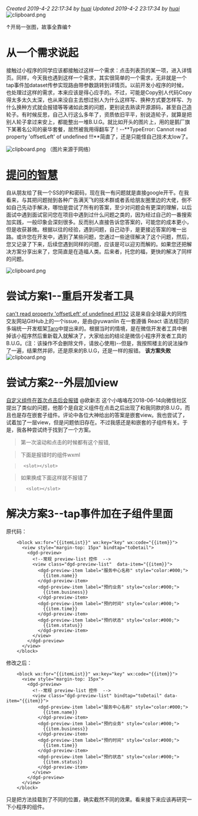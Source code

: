 *Created 2019-4-2 22:17:34 by [huqi](https://github.com/hu-qi)*
*Updated 2019-4-2 23:17:34 by [huqi](https://github.com/hu-qi)*
![clipboard.png](https://segmentfault.com/img/bVbqOLH?w=1526&h=818)

↑开局一张图，故事全靠编↑

# 从一个需求说起
接触过小程序的同学应该都接触过这样一个需求：点击列表页的某一项，进入详情页。同样，今天我也遇到这样一个需求，其实很简单的一个需求，无非就是一个tap事件加dataset传参实现路由带参数跳转到详情页。以前开发小程序的时候，也处理过这样的需求，本来应该是得心应手的。不过，可能是Copy别人代码Copy得太多太久太深，也从来没自主去想过别人为什么这样写、换种方式要怎样写、为什么换种方式就会报错等等诸如此类的问题，更别说去熟读开源源码，甚至自己造轮子。有时候反思，自己入行这么多年了，资质依旧平平，别说造轮子，就算是把别人轮子拿过来安上，都能整出一堆B.U.G。就比如开头的图片上，用的是鹅厂旗下某著名公司的豪华套餐，居然被我用得翻车了！--**TypeError: Cannot read property 'offsetLeft' of undefined !!!**简直了，还是只能怪自己技术太low了。

![clipboard.png](https://segmentfault.com/img/bVbqOOk?w=549&h=367)
（图片来源于网络）

# [提问的智慧](https://github.com/ryanhanwu/How-To-Ask-Questions-The-Smart-Way/blob/master/README-zh_CN.md)
自从朋友给了我一个SS的IP和密码，现在我一有问题就是直接google开干。在我看来，与其把问题抛到各种广告满天飞的技术群或者丢给朋友圈里边的大佬，倒不如自己先动手解决，哪怕是尝试了所有的答案，至少对问题会有更深的理解，以后面试中遇到面试官问您在项目中遇到过什么问题之类的，因为经过自己的一番搜索加实践，一般印象会深刻很多。反而别人直接告诉您答案的，可能您的成本更小，但是收获甚微。根据以往的经验，遇到问题，自己动手，是更接近答案的唯一出路。或许您在开发中，遇到了某些问题，您通过一些途径解决了这个问题，然后，您又记录了下来，后续您遇到同样的问题，应该是可以迎刃而解的。如果您还把解决方案分享出来了，您简直是在造福人类。后来者，托您的福，更快的解决了同样的问题。

![clipboard.png](https://segmentfault.com/img/bVbqOQu?w=954&h=397)

# 尝试方案1--重启开发者工具
[can't read property 'offsetLeft' of undefined #1132](https://github.com/NervJS/taro/issues/1132)
这是来自全球最大的同性交友网站GitHub上的一个issue，是由@yuwanlin 在一套遵循 React 语法规范的多端统一开发框架[Taro](https://github.com/NervJS/taro)中提出来的。根据当时的情境，是在微信开发者工具中删掉该小程序然后重新载入就解决了，大家给出的结论是微信小程序开发者工具的B.U.G。(注：该操作不会删除文件，请放心使用)--但是，我按照楼主的说法操作了一遍，结果然并卵，还是原来的B.U.G，还是一样的报错。
**该方案失败**
![clipboard.png](https://segmentfault.com/img/bVbqOSQ?w=1103&h=535)

# 尝试方案2--外层加view
[自定义组件在首次点击后会报错](https://developers.weixin.qq.com/community/develop/doc/0002c47de9c208f59ce6028a25b400?highLine=Cannot%2520read%2520property%2520%27offsetLeft%27%2520of%2520undefined)
@欧新志 这个小咯咯在2018-06-14向微信社区提出了类似的问题，他那个是自定义组件在点击之后出现了和我同款的B.U.G，而且也是存在嵌套子组件。评论中各位大神给出的答案是嵌套view。我也尝试了，试着加了一层view，但是问题依旧存在。不过我感还是和嵌套的子组件有关。于是，我各种尝试终于找到了一个方案。

> 第一次滚动和点击的时候都有这个报错,

> 下面是报错时的组件wxml

 >  <view class="wraper" bindtap="onClick">

 >      <slot></slot>

 >  </view>

> 如果换成下面这样就不报错了

> <view>

> <view class="wraper" bindtap="onClick">

>       <slot></slot>

>   </view>

> </view>

# 解决方案3--tap事件加在子组件里面
原代码：

```
    <block wx:for="{{itemList}}" wx:key="key" wx:code="{{item}}">
      <view style="margin-top: 15px" bindtap="toDetail">
        <dgd-preview>
          <!--常规 preview-list 控件  -->
          <view class="dgd-preview-list"  data-item="{{item}}">
            <dgd-preview-item label="服务中心名称" style="color:#000;">
              {{item.name}}
            </dgd-preview-item>
            <dgd-preview-item label="预约业务" style="color:#000;">
              {{item.business}}
            </dgd-preview-item>
            <dgd-preview-item label="预约时间" style="color:#000;">
              {{item.time}}
            </dgd-preview-item>
            <dgd-preview-item label="预约状态" style="color:#000;">
              {{item.status}}
            </dgd-preview-item>
          </view>
        </dgd-preview>
      </view>
    </block>
```

修改之后：

```
    <block wx:for="{{itemList}}" wx:key="key" wx:code="{{item}}">
      <view style="margin-top: 15px">
        <dgd-preview>
          <!--常规 preview-list 控件  -->
          <view class="dgd-preview-list" bindtap="toDetail" data-item="{{item}}">
            <dgd-preview-item label="服务中心名称" style="color:#000;">
              {{item.name}}
            </dgd-preview-item>
            <dgd-preview-item label="预约业务" style="color:#000;">
              {{item.business}}
            </dgd-preview-item>
            <dgd-preview-item label="预约时间" style="color:#000;">
              {{item.time}}
            </dgd-preview-item>
            <dgd-preview-item label="预约状态" style="color:#000;">
              {{item.status}}
            </dgd-preview-item>
          </view>
        </dgd-preview>
      </view>
    </block>
```
只是把方法挂载到了不同的位置，确实截然不同的效果。看来接下来应该再研究一下小程序的组件。